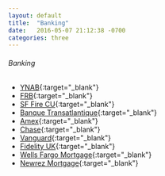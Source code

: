 ```yaml
---
layout: default
title:  "Banking"
date:   2016-05-07 21:12:38 -0700
categories: three
---
```

###### Banking
*   [YNAB](https://app.youneedabudget.com/){:target="_blank"}
*   [FRB](https://www.firstrepublichb.com/onlineserv/HB/Signon.cgi){:target="_blank"}
*   [SF Fire CU](http://www.sffirecu.org/){:target="_blank"}
*   [Banque Transatlantique](https://www.banquetransatlantique.com){:target="_blank"}
*   [Amex](https://www.americanexpress.com/){:target="_blank"}
*   [Chase](https://www.chase.com/){:target="_blank"}
*   [Vanguard](https://investor.vanguard.com/home){:target="_blank"}
*   [Fidelity UK](https://www.planviewer.fidelitypensions.com/dcpv/DisplayLogin.do){:target="_blank"}
*   [Wells Fargo Mortgage](https://www.wellsfargo.com){:target="_blank"}
*   [Newrez Mortgage](https://myloan.newrez.com/){:target="_blank"}

